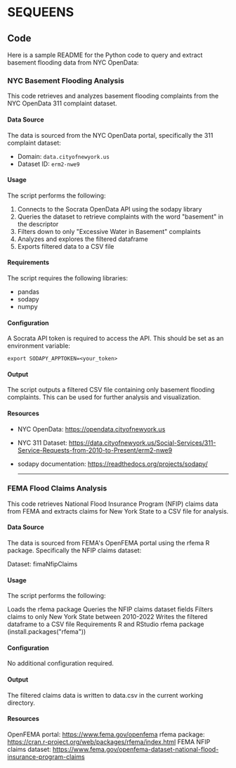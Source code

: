 # SEQUEENS



## Code 
Here is a sample README for the Python code to query and extract basement flooding data from NYC OpenData:

### NYC Basement Flooding Analysis

This code retrieves and analyzes basement flooding complaints from the NYC OpenData 311 complaint dataset.

#### Data Source

The data is sourced from the NYC OpenData portal, specifically the 311 complaint dataset:

- Domain: `data.cityofnewyork.us`
- Dataset ID: `erm2-nwe9`

#### Usage

The script performs the following:

1. Connects to the Socrata OpenData API using the sodapy library
2. Queries the dataset to retrieve complaints with the word "basement" in the descriptor
3. Filters down to only "Excessive Water in Basement" complaints 
4. Analyzes and explores the filtered dataframe
5. Exports filtered data to a CSV file

#### Requirements

The script requires the following libraries:

- pandas 
- sodapy
- numpy

#### Configuration

A Socrata API token is required to access the API. This should be set as an environment variable:

```
export SODAPY_APPTOKEN=<your_token>
```

#### Output

The script outputs a filtered CSV file containing only basement flooding complaints. This can be used for further analysis and visualization.

#### Resources

- NYC OpenData: https://opendata.cityofnewyork.us
- NYC 311 Dataset: https://data.cityofnewyork.us/Social-Services/311-Service-Requests-from-2010-to-Present/erm2-nwe9
- sodapy documentation: https://readthedocs.org/projects/sodapy/

  ***

### FEMA Flood Claims Analysis
This code retrieves National Flood Insurance Program (NFIP) claims data from FEMA and extracts claims for New York State to a CSV file for analysis.

#### Data Source
The data is sourced from FEMA's OpenFEMA portal using the rfema R package. Specifically the NFIP claims dataset:

Dataset: fimaNfipClaims
#### Usage
The script performs the following:

Loads the rfema package
Queries the NFIP claims dataset fields
Filters claims to only New York State between 2010-2022
Writes the filtered dataframe to a CSV file
Requirements
R and RStudio
rfema package (install.packages("rfema"))
#### Configuration
No additional configuration required.

#### Output
The filtered claims data is written to data.csv in the current working directory.

#### Resources
OpenFEMA portal: https://www.fema.gov/openfema
rfema package: https://cran.r-project.org/web/packages/rfema/index.html
FEMA NFIP claims dataset: https://www.fema.gov/openfema-dataset-national-flood-insurance-program-claims
 
